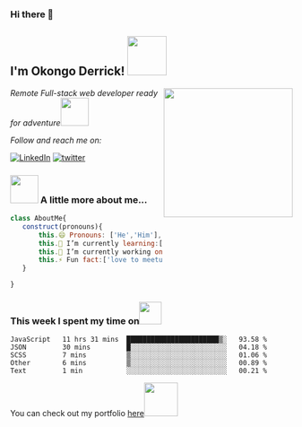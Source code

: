 ### Hi there 👋

<h2>  I'm Okongo Derrick! <img src="https://media.giphy.com/media/26Fxy3Iz1ari8oytO/giphy.gif" width="70"></h2>
<img align='right' src="https://media.giphy.com/media/dWxO36Jzd6bTSt5dIY/giphy.gif" width="230">
<p><em>Remote Full-stack web developer ready for adventure</em><img src="https://media.giphy.com/media/XGma2iRIHTKkwqRkFl/giphy.gif" width="50"></p>

<i>Follow and reach me on:</i><br>

<a href="https://www.linkedin.com/in/okongo-derrick-a0147622b/" target="_blank"><img src="https://img.shields.io/badge/LinkedIn-%230077B5.svg?&style=flat-square&logo=linkedin&logoColor=white" alt="LinkedIn"></a>
<a href="https://twitter.com/DerrickHayle" target="_blank"><img src="https://img.shields.io/twitter/url?label=twitter&style=social&url=https%3A%2F%2Ftwitter.com%2FDerrickHayle" alt="twitter"></a>


### <img src="https://media.giphy.com/media/kbVuid1Ak3uEHJUMVO/giphy.gif" width="50"> A little more about me...  
 
 ```javascript 
 class AboutMe{
    construct(pronouns){
        this.😄 Pronouns: ['He','Him'],
        this.🌱 I’m currently learning:['JavaScript','HTML','CSS','React','Bootstrap','saas'],
        this.🔭 I’m currently working on :'Full-time student at Microverse',
        this.⚡ Fun fact:['love to meetup and collaborate with other devs'],        
    }

}

````
### This week I spent my time on<img src="https://media.giphy.com/media/SvQzkTQb3ZwKcj1QTO/giphy.gif" width="40">

```text
JavaScript   11 hrs 31 mins  ███████████████████████▒░   93.58 %
JSON         30 mins         █░░░░░░░░░░░░░░░░░░░░░░░░   04.18 %
SCSS         7 mins          ▒░░░░░░░░░░░░░░░░░░░░░░░░   01.06 %
Other        6 mins          ▒░░░░░░░░░░░░░░░░░░░░░░░░   00.89 %
Text         1 min           ░░░░░░░░░░░░░░░░░░░░░░░░░   00.21 %
````

<p>You can check out my portfolio <a href="https://derrick1451.github.io/Mobile-Portfolio/">here</a><img src="https://media.giphy.com/media/cKPse5DZaptID3YAMK/giphy.gif" width="60"></p>
